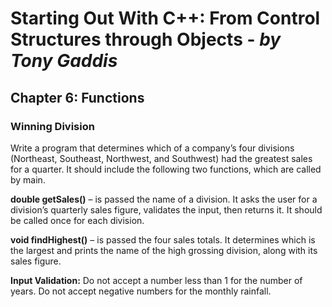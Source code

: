 # Starting Out With C++: From Control Structures through Objects - *by Tony Gaddis*
## Chapter 6: Functions
### Winning Division

Write a program that determines which of a company’s four divisions (Northeast, Southeast, 
Northwest, and Southwest) had the greatest sales for a quarter. It should include the following 
two functions, which are called by main.

  **double getSales()** – is passed the name of a division. It asks the user for a 
  division’s quarterly sales figure, validates the input, then returns it. It should be called 
  once for each division.
  
  **void findHighest()** – is passed the four sales totals. It determines which is the 
  largest and prints the name of the high grossing division, along with its sales figure.

**Input Validation:** Do not accept a number less than 1 for the number of years. Do not accept negative numbers for the monthly rainfall.
